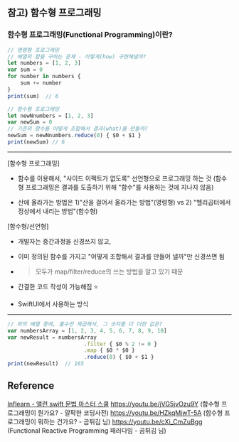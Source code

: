 ## 참고) 함수형 프로그래밍
### 함수형 프로그래밍(Functional Programming)이란?
```javascript
// 명령형 프로그래밍
// 배열의 합을 구하는 문제 - 어떻게(how) 구현해낼까?
let numbers = [1, 2, 3]
var sum = 0
for number in numbers {
    sum += number
}
print(sum)  // 6
```
```javascript
// 함수형 프로그래밍
let newNnumbers = [1, 2, 3]
var newSum = 0
// 기존의 함수를 어떻게 조합해서 결과(what)를 만들까?
newSum = newNnumbers.reduce(0) { $0 + $1 }
print(newSum) // 6
```
---
 [함수형 프로그래밍]
 - 함수를 이용해서, "사이드 이펙트가 없도록" 선언형으로 프로그래밍 하는 것
   (함수형 프로그래밍은 결과를 도출하기 위해 "함수"를 사용하는 것에 지나지 않음)

 - 산에 올라가는 방법은
   1)"산을 걸어서 올라가는 방법"(명령형)  vs  2) "헬리곱터에서 정상에서 내리는 방법"(함수형)
 
 [함수형/선언형]
 - 개발자는 중간과정을 신경쓰지 않고,
 - 이미 정의된 함수를 가지고 "어떻게 조합해서 결과를 만들어 낼까"만 신경쓰면 됨
 - > 모두가 map/filter/reduce의 쓰는 방법을 알고 있기 때문

 - 간결한 코드 작성이 가능해짐 ⭐️
 - SwiftUI에서 사용하는 방식

---
```javascript
// 위의 배열 중에, 홀수만 제곱해서, 그 숫자를 다 더한 값은?
var numbersArray = [1, 2, 3, 4, 5, 6, 7, 8, 9, 10]
var newResult = numbersArray
                        .filter { $0 % 2 != 0 }
                        .map { $0 * $0 }
                        .reduce(0) { $0 + $1 }
print(newResult)  // 165
```
## Reference
[Inflearn - 앨런 swift 문법 마스터 스쿨](https://www.inflearn.com/course/%EC%8A%A4%EC%9C%84%ED%94%84%ED%8A%B8-%EB%AC%B8%EB%B2%95-%EB%A7%88%EC%8A%A4%ED%84%B0-%EC%8A%A4%EC%BF%A8/dashboard)
https://youtu.be/jVG5jvOzu9Y   (함수형 프로그래밍이 뭔가요? - 얄팍한 코딩사전)
https://youtu.be/HZkqMiwT-5A   (함수형 프로그래밍이 뭐하는 건가요? - 곰튀김 님)
https://youtu.be/cXi_CmZuBgg   (Functional Reactive Programming 패러다임 - 곰튀김 님)
